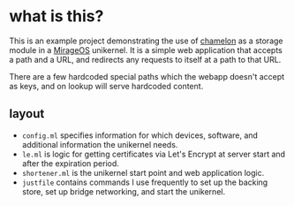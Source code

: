 # what is this?

This is an example project demonstrating the use of [chamelon](https://github.com/yomimono/chamelon) as a storage module in a [MirageOS](https://github.com/mirage/mirage) unikernel. It is a simple web application that accepts a path and a URL, and redirects any requests to itself at a path to that URL.

There are a few hardcoded special paths which the webapp doesn't accept as keys, and on lookup will serve hardcoded content.

## layout

* `config.ml` specifies information for which devices, software, and additional information the unikernel needs.
* `le.ml` is logic for getting certificates via Let's Encrypt at server start and after the expiration period.
* `shortener.ml` is the unikernel start point and web application logic.
* `justfile` contains commands I use frequently to set up the backing store, set up bridge networking, and start the unikernel.
